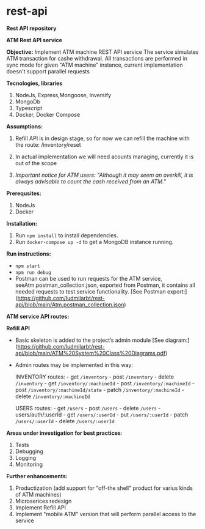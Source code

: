 # rest-api
**Rest API repository**

**ATM Rest API service**

**Objective:** 
Implement ATM machine REST API service
The service simulates ATM transaction for cashe withdrawal.
All transactions are performed in sync mode for given "ATM machine" instance, current implementation doesn't support
parallel requests

**Tecnologies, libraries**
1. NodeJs, Express,Mongoose, Inversify
2. MongoDb
3. Typescript
4. Docker, Docker Compose

**Assumptions:**
1. Refill API is in design stage, so for now we can refill the machine with the route:
	/inventory/reset
2. In actual implementation we will need acounts managing, currently it is out of the scope

3. *Important notice for ATM users:*
	*"Although it may seem an overkill, it is always advisable to count the cash received from an ATM."*

**Prerequsites:**
1. NodeJs
2. Docker

**Installation:**
1. Run `npm install` to install dependencies.
2. Run `docker-compose up -d` to get a MongoDB instance running.

**Run instructions:**
- `npm start`
- `npm run debug`
-  Postman can be used to run requests for the ATM service, seeAtm.postman_collection.json, exported from Postman,
	it contains all needed requests to test service functionality.
	[See Postman export:] (https://github.com/ludmilarbt/rest-api/blob/main/Atm.postman_collection.json)

**ATM service API routes:**


**Refill API**
-  Basic skeleton is added to the project’s admin module
	[See diagram:] (https://github.com/ludmilarbt/rest-api/blob/main/ATM%20System%20Class%20Diagrams.pdf)
	
- Admin routes may be implemented in this way:
		
	INVENTORY routes:
        - get `/inventory`
        - post `/inventory`
        - delete `/inventory`
        - get `/inventory/:machineId`
        - post `/inventory/:machineId`
        - post `/inventory/:machineId/state`
        - patch `/inventory/:machineId`
        - delete `/inventory/:machineId`
        

    USERS routes:
        - get `/users`
        - post `/users`
        - delete `/users`
        - users/auth/:userId
        - get `/users/:userId`
        - put `/users/:userId`
        - patch `/users/:userId`
        - delete `/users/:userId`
		
**Areas under investigation for best practices**:
1. Tests
2. Debugging
3. Logging
4. Monitoring


**Further enhancements:**
1. Productization (add support for "off-the shell" product for varius kinds of ATM machines)
2. Microserices redesign
3. Implement Refill API
4. Implement "mobile ATM" version that will perform parallel access to the service

